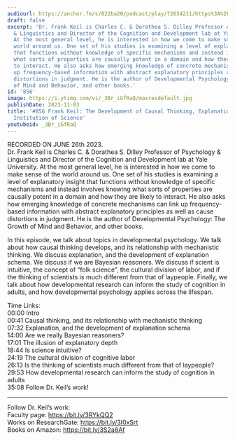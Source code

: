 ```yaml
---
audiourl: https://anchor.fm/s/822ba20/podcast/play/72634211/https%3A%2F%2Fd3ctxlq1ktw2nl.cloudfront.net%2Fstaging%2F2023-5-26%2Fbb494fdd-8c57-02cc-b59d-0601ad4d75cd.m4a
draft: false
excerpt: 'Dr. Frank Keil is Charles C. & Dorathea S. Dilley Professor of Psychology
  & Linguistics and Director of the Cognition and Development lab at Yale University.
  At the most general level, he is interested in how we come to make sense of the
  world around us. One set of his studies is examining a level of explanatory insight
  that functions without knowledge of specific mechanisms and instead involves knowing
  what sorts of properties are causally potent in a domain and how they are likely
  to interact. He also asks how emerging knowledge of concrete mechanisms can link
  up frequency-based information with abstract explanatory principles as well as cause
  distortions in judgment. He is the author of Developmental Psychology: The Growth
  of Mind and Behavior, and other books.'
id: '856'
image: https://i.ytimg.com/vi/_3Br_iGfRaQ/maxresdefault.jpg
publishDate: 2023-11-03
title: '#856 Frank Keil: The Development of Causal Thinking, Explanation, and the
  Institution of Science'
youtubeid: _3Br_iGfRaQ
---
```

<div class="timelinks">

RECORDED ON JUNE 26th 2023.  
Dr. Frank Keil is Charles C. & Dorathea S. Dilley Professor of Psychology & Linguistics and Director of the Cognition and Development lab at Yale University. At the most general level, he is interested in how we come to make sense of the world around us. One set of his studies is examining a level of explanatory insight that functions without knowledge of specific mechanisms and instead involves knowing what sorts of properties are causally potent in a domain and how they are likely to interact. He also asks how emerging knowledge of concrete mechanisms can link up frequency-based information with abstract explanatory principles as well as cause distortions in judgment. He is the author of Developmental Psychology: The Growth of Mind and Behavior, and other books.

In this episode, we talk about topics in developmental psychology. We talk about how causal thinking develops, and its relationship with mechanistic thinking. We discuss explanation, and the development of explanation schema. We discuss if we are Bayesian reasoners. We discuss if scient is intuitive, the concept of “folk science”, the cultural division of labor, and if the thinking of scientists is much different from that of laypeople. Finally, we talk about how developmental research can inform the study of cognition in adults, and how developmental psychology applies across the lifespan.

Time Links:  
<time>00:00</time> Intro  
<time>00:41</time> Causal thinking, and its relationship with mechanistic thinking  
<time>07:32</time> Explanation, and the development of explanation schema  
<time>14:00</time> Are we really Bayesian reasoners?  
<time>17:01</time> The illusion of explanatory depth  
<time>18:44</time> Is science intuitive?  
<time>24:19</time> The cultural division of cognitive labor  
<time>26:13</time> Is the thinking of scientists much different from that of laypeople?  
<time>29:53</time> How developmental research can inform the study of cognition in adults  
<time>35:08</time> Follow Dr. Keil’s work!

---

Follow Dr. Keil’s work:  
Faculty page: https://bit.ly/3RYkQQ2  
Works on ResearchGate: https://bit.ly/3I0xSrt  
Books on Amazon: https://bit.ly/3S2a6Af
</div>

